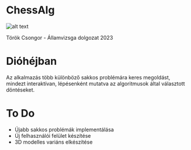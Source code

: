 # ChessAlg

![alt text](https://github.com/pad322/ChessAlg/edit/main/logo.png?raw=true)

Török Csongor - Államvizsga dolgozat 2023

# Dióhéjban
  Az alkalmazás több különböző sakkos problémára keres megoldást, mindezt interaktívan, lépésenként mutatva az algoritmusok által választott döntéseket.

# To Do
  - Újabb sakkos problémák implementálása
  - Új felhasználói felület készítése
  - 3D modelles variáns elkészítése
